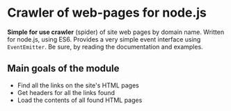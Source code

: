 # Crawler of web-pages for node.js

**Simple for use crawler** (spider) of site web pages by domain name.
Written for node.js, using ES6.
Provides a very simple event interface using `EventEmitter`.
Be sure, by reading the documentation and examples.

## Main goals of the module

* Find all the links on the site's HTML pages
* Get headers for all the links found
* Load the contents of all found HTML pages